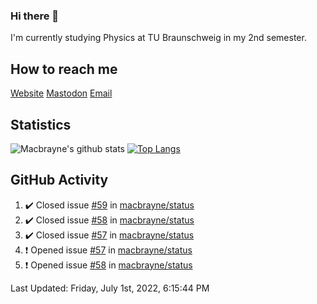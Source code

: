 ### Hi there 👋
I'm currently studying Physics at TU Braunschweig in my 2nd semester.

## How to reach me
[Website](https://macbrayne.de)
[Mastodon](https://norden.social/@florentin)
[Email](mailto:hello@macbrayne.de)

## Statistics
![Macbrayne's github stats](https://github-readme-stats.vercel.app/api?username=macbrayne&count_private=true&show_icons=true&hide_rank=true&custom_title=macbrayne's%20GitHub%20Stats)
[![Top Langs](https://github-readme-stats.vercel.app/api/top-langs/?username=macbrayne&exclude_repo=liftron&layout=compact)](https://github.com/anuraghazra/github-readme-stats)
## GitHub Activity

<!--RECENT_ACTIVITY:start-->
1. ✔️ Closed issue [#59](https://github.com/macbrayne/status/issues/59) in [macbrayne/status](https://github.com/macbrayne/status)
2. ✔️ Closed issue [#58](https://github.com/macbrayne/status/issues/58) in [macbrayne/status](https://github.com/macbrayne/status)
3. ✔️ Closed issue [#57](https://github.com/macbrayne/status/issues/57) in [macbrayne/status](https://github.com/macbrayne/status)
4. ❗️ Opened issue [#57](https://github.com/macbrayne/status/issues/57) in [macbrayne/status](https://github.com/macbrayne/status)
5. ❗️ Opened issue [#58](https://github.com/macbrayne/status/issues/58) in [macbrayne/status](https://github.com/macbrayne/status)
<!--RECENT_ACTIVITY:end-->

<!--RECENT_ACTIVITY:last_update-->
Last Updated: Friday, July 1st, 2022, 6:15:44 PM
<!--RECENT_ACTIVITY:last_update_end-->


<!--
**macbrayne/macbrayne** is a ✨ _special_ ✨ repository because its `README.md` (this file) appears on your GitHub profile.

Here are some ideas to get you started:

- 🔭 I’m currently working on ...
- 🌱 I’m currently learning ...
- 👯 I’m looking to collaborate on ...
- 🤔 I’m looking for help with ...
- 💬 Ask me about ...
- 📫 How to reach me: ...
- 😄 Pronouns: ...
- ⚡ Fun fact: ...
-->

